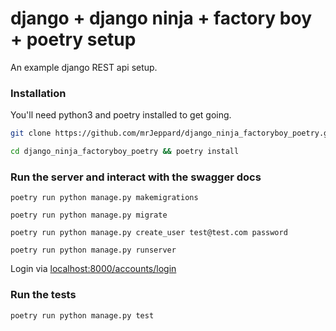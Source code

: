 # django + django ninja + factory boy + poetry setup

An example django REST api setup.

### Installation
You'll need python3 and poetry installed to get going.

```bash
git clone https://github.com/mrJeppard/django_ninja_factoryboy_poetry.git

cd django_ninja_factoryboy_poetry && poetry install
```

### Run the server and interact with the swagger docs
```poetry run python manage.py makemigrations```

```poetry run python manage.py migrate```

```poetry run python manage.py create_user test@test.com password```

```poetry run python manage.py runserver```

Login via [localhost:8000/accounts/login](localhost:8000/accounts/login)

### Run the tests
`poetry run python manage.py test`



